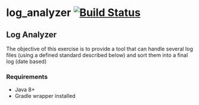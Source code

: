 # log_analyzer [![Build Status](https://travis-ci.org/jresendiz27/log_analyzer.svg?branch=master)](https://travis-ci.org/jresendiz27/log_analyzer)

## Log Analyzer

The objective of this exercise is to provide a tool that can handle several log files (using a defined standard described below)
and sort them into a final log (date based)

### Requirements

* Java 8+
* Gradle wrapper installed
